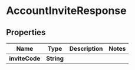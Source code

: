 

# AccountInviteResponse

## Properties

Name | Type | Description | Notes
------------ | ------------- | ------------- | -------------
**inviteCode** | **String** |  | 




